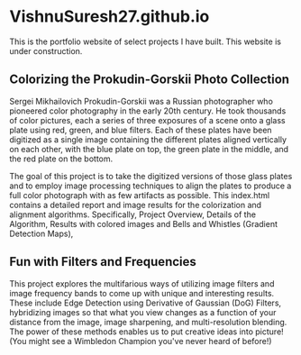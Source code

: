 # VishnuSuresh27.github.io
This is the portfolio website of select projects I have built. This website is under construction. 

## Colorizing the Prokudin-Gorskii Photo Collection
Sergei Mikhailovich Prokudin-Gorskii was a Russian photographer who pioneered color photography in the early 20th century. He took thousands of color pictures, each a series of three exposures of a scene onto a glass plate using red, green, and blue filters. Each of these plates have been digitized as a single image containing the different plates aligned vertically on each other, with the blue plate on top, the green plate in the middle, and the red plate on the bottom.

The goal of this project is to take the digitized versions of those glass plates and to employ image processing techniques to align the plates to produce a full color photograph with as few artifacts as possible.
This index.html contains a detailed report and image results for the colorization and alignment algorithms. Specifically, Project Overview, Details of the Algorithm, Results with colored images and Bells and Whistles (Gradient Detection Maps), 

## Fun with Filters and Frequencies
This project explores the multifarious ways of utilizing image filters and image frequency bands to come up with unique and interesting results.
These include Edge Detection using Derivative of Gaussian (DoG) Filters, hybridizing images so that what you view changes as a function of your distance from the image, image sharpening, and multi-resolution blending. The power of these methods enables us to put creative ideas into picture! (You might see a Wimbledon Champion you've never heard of before!)